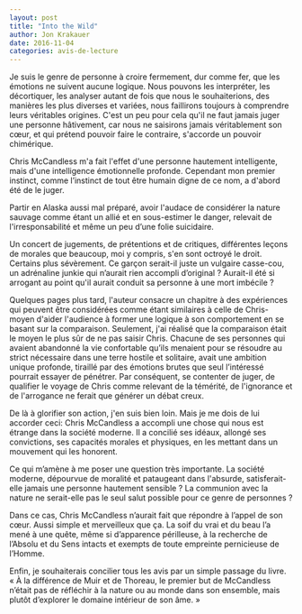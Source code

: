```yaml
---
layout: post
title: "Into the Wild"
author: Jon Krakauer
date: 2016-11-04
categories: avis-de-lecture
---
```


Je suis le genre de personne à croire fermement, dur comme fer, que les émotions ne suivent aucune logique. Nous pouvons les interpréter, les décortiquer, les analyser autant de fois que nous le souhaiterions, des manières les plus diverses et variées, nous faillirons toujours à  comprendre leurs véritables origines. C'est un peu pour cela qu'il ne faut jamais juger une personne hâtivement, car nous ne saisirons jamais véritablement son cœur, et qui prétend pouvoir faire le contraire, s'accorde un pouvoir chimérique.

Chris McCandless m'a fait l'effet d'une personne hautement intelligente, mais d'une intelligence émotionnelle profonde. Cependant mon premier instinct, comme l’instinct de tout être humain digne de ce nom, a d'abord été de le juger.

Partir en Alaska aussi mal préparé, avoir l'audace de considérer la nature sauvage comme étant un allié et en sous-estimer le danger, relevait de l'irresponsabilité et même un peu d’une folie suicidaire. 

Un concert de jugements, de prétentions et de critiques, différentes leçons de morales que beaucoup, moi y compris, s'en sont octroyé le droit. Certains plus sévèrement. Ce garçon serait-il juste un vulgaire casse-cou, un adrénaline junkie qui n’aurait rien accompli d’original ? Aurait-il été si arrogant au point qu'il aurait conduit sa personne à une mort imbécile ?

Quelques pages plus tard, l'auteur consacre un chapitre à des expériences qui peuvent être considérées comme étant similaires à celle de Chris- moyen d'aider l'audience à former une logique à son comportement en se basant sur la comparaison. Seulement, j'ai réalisé que la comparaison était le moyen le plus sûr de ne pas saisir Chris. Chacune de ses personnes qui avaient abandonné la vie confortable qu’ils menaient pour se résoudre au strict nécessaire dans une terre hostile et solitaire, avait une ambition unique profonde, tiraillé par des émotions brutes que seul l’intéressé pourrait essayer de pénétrer. Par conséquent, se contenter de juger, de qualifier le voyage de Chris comme relevant de la témérité, de l'ignorance et de l'arrogance ne ferait que générer un débat creux.

De là à glorifier son action, j'en suis bien loin. Mais je me dois de lui accorder ceci: Chris McCandless a accompli une chose qui nous est étrange dans la société moderne. Il a concilié ses idéaux, allongé ses convictions, ses capacités morales et physiques, en les mettant dans un mouvement qui les honorent.

Ce qui m’amène à me poser une question très importante. La société moderne, dépourvue de moralité et pataugeant dans l'absurde, satisferait-elle jamais une personne hautement sensible ? La communion avec la nature ne serait-elle pas le seul salut possible pour ce genre de personnes ?

Dans ce cas, Chris McCandless n’aurait fait que répondre à l’appel de son cœur. Aussi simple et merveilleux que ça. La soif du vrai et du beau l’a mené à une quête, même si d’apparence périlleuse, à la recherche de l’Absolu et du Sens intacts et exempts de toute empreinte pernicieuse de l’Homme.

Enfin, je souhaiterais concilier tous les avis par un simple passage du livre. « À la différence de Muir et de Thoreau, le premier but de McCandless n’était pas de réfléchir à la nature ou au monde dans son ensemble, mais plutôt d’explorer le domaine intérieur de son âme. » 